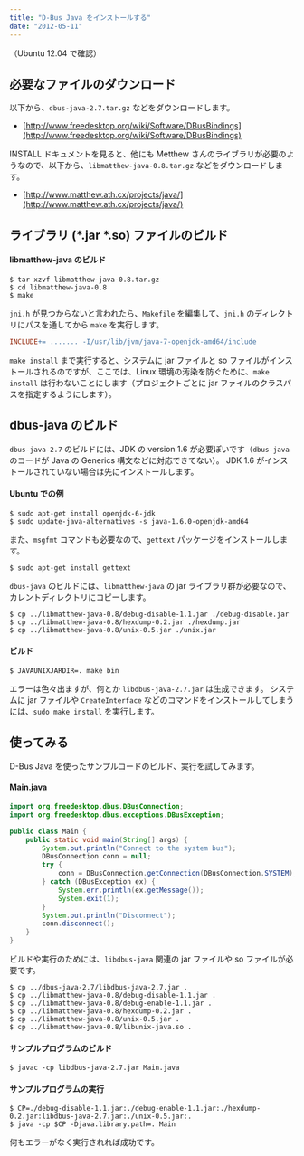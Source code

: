 ```yaml
---
title: "D-Bus Java をインストールする"
date: "2012-05-11"
---
```


（Ubuntu 12.04 で確認）

必要なファイルのダウンロード
----

以下から、`dbus-java-2.7.tar.gz` などをダウンロードします。

- [http://www.freedesktop.org/wiki/Software/DBusBindings](http://www.freedesktop.org/wiki/Software/DBusBindings)

INSTALL ドキュメントを見ると、他にも Metthew さんのライブラリが必要のようなので、以下から、`libmatthew-java-0.8.tar.gz` などをダウンロードします。

- [http://www.matthew.ath.cx/projects/java/](http://www.matthew.ath.cx/projects/java/)


ライブラリ (*.jar *.so) ファイルのビルド
----

#### libmatthew-java のビルド

```
$ tar xzvf libmatthew-java-0.8.tar.gz
$ cd libmatthew-java-0.8
$ make
```

`jni.h` が見つからないと言われたら、`Makefile` を編集して、`jni.h` のディレクトリにパスを通してから `make` を実行します。

```makefile
INCLUDE+= ....... -I/usr/lib/jvm/java-7-openjdk-amd64/include
```

`make install` まで実行すると、システムに jar ファイルと so ファイルがインストールされるのですが、ここでは、Linux 環境の汚染を防ぐために、`make install` は行わないことにします（プロジェクトごとに jar ファイルのクラスパスを指定するようにします）。


dbus-java のビルド
----

`dbus-java-2.7` のビルドには、JDK の version 1.6 が必要ぽいです（`dbus-java` のコードが Java の Generics 構文などに対応できてない）。
JDK 1.6 がインストールされていない場合は先にインストールします。

#### Ubuntu での例

```
$ sudo apt-get install openjdk-6-jdk
$ sudo update-java-alternatives -s java-1.6.0-openjdk-amd64
```

また、`msgfmt` コマンドも必要なので、`gettext` パッケージをインストールします。

```
$ sudo apt-get install gettext
```

`dbus-java` のビルドには、`libmatthew-java` の jar ライブラリ群が必要なので、カレントディレクトリにコピーします。

```
$ cp ../libmatthew-java-0.8/debug-disable-1.1.jar ./debug-disable.jar
$ cp ../libmatthew-java-0.8/hexdump-0.2.jar ./hexdump.jar
$ cp ../libmatthew-java-0.8/unix-0.5.jar ./unix.jar
```

#### ビルド

```
$ JAVAUNIXJARDIR=. make bin
```

エラーは色々出ますが、何とか `libdbus-java-2.7.jar` は生成できます。
システムに jar ファイルや `CreateInterface` などのコマンドをインストールしてしまうには、`sudo make install` を実行します。


使ってみる
----

D-Bus Java を使ったサンプルコードのビルド、実行を試してみます。

#### Main.java

```java
import org.freedesktop.dbus.DBusConnection;
import org.freedesktop.dbus.exceptions.DBusException;

public class Main {
    public static void main(String[] args) {
        System.out.println("Connect to the system bus");
        DBusConnection conn = null;
        try {
            conn = DBusConnection.getConnection(DBusConnection.SYSTEM);
        } catch (DBusException ex) {
            System.err.println(ex.getMessage());
            System.exit(1);
        }
        System.out.println("Disconnect");
        conn.disconnect();
    }
}
```

ビルドや実行のためには、`libdbus-java` 関連の jar ファイルや so ファイルが必要です。

```
$ cp ../dbus-java-2.7/libdbus-java-2.7.jar .
$ cp ../libmatthew-java-0.8/debug-disable-1.1.jar .
$ cp ../libmatthew-java-0.8/debug-enable-1.1.jar .
$ cp ../libmatthew-java-0.8/hexdump-0.2.jar .
$ cp ../libmatthew-java-0.8/unix-0.5.jar .
$ cp ../libmatthew-java-0.8/libunix-java.so .
```

#### サンプルプログラムのビルド

```
$ javac -cp libdbus-java-2.7.jar Main.java
```

#### サンプルプログラムの実行

```
$ CP=./debug-disable-1.1.jar:./debug-enable-1.1.jar:./hexdump-0.2.jar:libdbus-java-2.7.jar:./unix-0.5.jar:.
$ java -cp $CP -Djava.library.path=. Main
```

何もエラーがなく実行されれば成功です。

